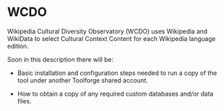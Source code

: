 # WCDO
Wikipedia Cultural Diversity Observatory (WCDO) uses Wikipedia and WikiData to select Cultural Context Content for each Wikipedia language edition.

Soon in this description there will be:

* Basic installation and configuration steps needed to run a copy of the tool under another Toolforge shared account.

* How to obtain a copy of any required custom databases and/or data files.